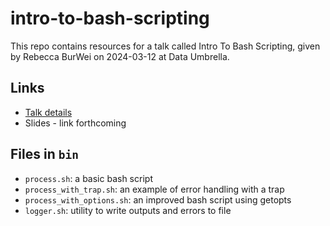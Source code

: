 # intro-to-bash-scripting

This repo contains resources for a talk called Intro To Bash Scripting, given by Rebecca BurWei on 2024-03-12 at Data Umbrella.

## Links
* [Talk details](https://www.meetup.com/data-umbrella/events/299233060/)
* Slides - link forthcoming

## Files in `bin`
* `process.sh`: a basic bash script
* `process_with_trap.sh`: an example of error handling with a trap
* `process_with_options.sh`: an improved bash script using getopts
* `logger.sh`: utility to write outputs and errors to file
